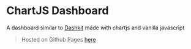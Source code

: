# ChartJS Dashboard

A dashboard similar to [Dashkit](https://dashkit.goodthemes.co/) made with chartjs and vanilla javascript

> Hosted on Github Pages [here](https://AbdoArafh.github.io/dashboard-muhammad-vanilla)
